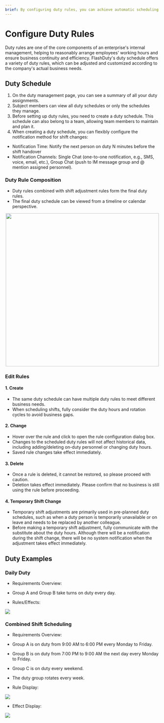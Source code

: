 ```yaml
---
brief: By configuring duty rules, you can achieve automatic scheduling and notification to specific duty personnel
---
```


# Configure Duty Rules

Duty rules are one of the core components of an enterprise's internal management, helping to reasonably arrange employees' working hours and ensure business continuity and efficiency. FlashDuty's duty schedule offers a variety of duty rules, which can be adjusted and customized according to the company's actual business needs.

## Duty Schedule
1. On the duty management page, you can see a summary of all your duty assignments.
2. Subject members can view all duty schedules or only the schedules they manage.
3. Before setting up duty rules, you need to create a duty schedule. This schedule can also belong to a team, allowing team members to maintain and plan it.
4. When creating a duty schedule, you can flexibly configure the notification method for shift changes:
- Notification Time: Notify the next person on duty N minutes before the shift handover
- Notification Channels: Single Chat (one-to-one notification, e.g., SMS, voice, email, etc.), Group Chat (push to IM message group and @ mention assigned personnel).

### Duty Rule Composition

- Duty rules combined with shift adjustment rules form the final duty rules.
- The final duty schedule can be viewed from a timeline or calendar perspective.

<img src="https://fcimg.3ti.site/zh/flashduty/conf/schedule/1.avif" style="display: block; margin: 0 auto;" height="500">

### Edit Rules
#### 1. Create

- The same duty schedule can have multiple duty rules to meet different business needs.
- When scheduling shifts, fully consider the duty hours and rotation cycles to avoid business gaps.
#### 2. Change

- Hover over the rule and click to open the rule configuration dialog box.
- Changes to the scheduled duty rules will not affect historical data, including adding/deleting on-duty personnel or changing duty hours.
- Saved rule changes take effect immediately.

#### 3. Delete

- Once a rule is deleted, it cannot be restored, so please proceed with caution.
- Deletion takes effect immediately. Please confirm that no business is still using the rule before proceeding.

#### 4. Temporary Shift Change
- Temporary shift adjustments are primarily used in pre-planned duty schedules, such as when a duty person is temporarily unavailable or on leave and needs to be replaced by another colleague.
- Before making a temporary shift adjustment, fully communicate with the substitute about the duty hours. Although there will be a notification during the shift change, there will be no system notification when the adjustment takes effect immediately.

## Duty Examples

### Daily Duty
- Requirements Overview:
- Group A and Group B take turns on duty every day.

- Rules/Effects:

![](https://fcimg.3ti.site/zh/flashduty/conf/schedule/2.avif)

### Combined Shift Scheduling
- Requirements Overview:
- Group A is on duty from 9:00 AM to 6:00 PM every Monday to Friday.
- Group B is on duty from 7:00 PM to 9:00 AM the next day every Monday to Friday.
- Group C is on duty every weekend.
- The duty group rotates every week.

- Rule Display:

![](https://fcimg.3ti.site/zh/flashduty/conf/schedule/3.avif)

- Effect Display:

![](https://fcimg.3ti.site/zh/flashduty/conf/schedule/4.avif)